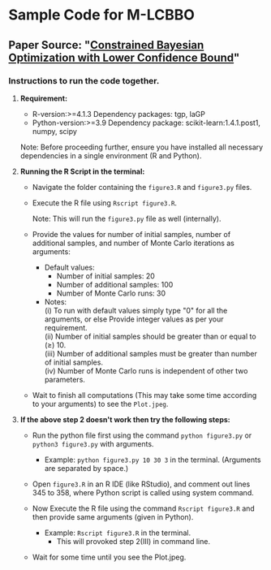 # Sample Code for M-LCBBO

## Paper Source: "[Constrained Bayesian Optimization with Lower Confidence Bound](https://doi.org/10.1080/00401706.2024.2336535)"

### Instructions to run the code together.

1. <b>Requirement:</b>
    - R-version:>=4.1.3
        Dependency packages: tgp, laGP
    - Python-version:>=3.9
        Dependency package: scikit-learn:1.4.1.post1, numpy, scipy
 
    <t>Note: Before proceeding further, ensure you have installed all necessary dependencies in a single environment (R and Python).

2. <b>Running the R Script in the terminal:</b>

   - Navigate the folder containing the `figure3.R` and `figure3.py` files.

   - Execute the R file using `Rscript figure3.R`.<br>

      <t>Note: This will run the `figure3.py` file as well (internally).

   - Provide the values for number of initial samples, number of additional samples, and number of Monte Carlo iterations as arguments:<br>
        - Default values:<br>
            - Number of initial samples: 20<br>
            - Number of additional samples: 100<br>
            - Number of Monte Carlo runs: 30<br>
        - <t>Notes: <br>
        (i) To run with default values simply type "0" for all the arguments, or else Provide integer values as per your requirement.<br>
        (ii) Number of initial samples should be greater than or equal to ($\geq$) 10.<br>
        (iii) Number of additional samples must be greater than number of initial samples.<br>
        (iv) Number of Monte Carlo runs is independent of other two parameters.<br>

    - Wait to finish all computations (This may take some time according to your arguments) to see the `Plot.jpeg`.


4. <b>If the above step 2 doesn't work then try the following steps:</b>

    - Run the python file first using the command `python figure3.py` or `python3 figure3.py` with arguments.<br>
        * Example:  `python figure3.py 10 30 3` in the terminal. (Arguments are separated by space.)

    - Open `figure3.R` in an R IDE (like RStudio), and comment out lines 345 to 358, where Python script is called using system command.
    
    - Now Execute the R file using the command `Rscript figure3.R` and then provide same arguments (given in Python).
        * Example:  `Rscript figure3.R` in the terminal.
            * This will provoked step 2(III) in command line.
    
    - Wait for some time until you see the Plot.jpeg.
